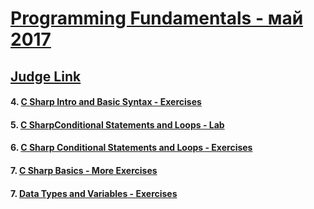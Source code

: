 # <a href="https://softuni.bg/trainings/1619/programming-fundamentals-may-2017">Programming Fundamentals - май 2017</a>

## <a href="https://judge.softuni.bg/Contests#!/List/ByCategory/32/Progr-Fundamentals-Exercises">Judge Link</a>

 #### 4. <a href="https://github.com/i-den/SoftwareUniversity/tree/master/02)%20Programming%20Fundamentals/04)%20C%20Sharp%20Intro%20and%20Basic%20Syntax%20-%20Exercises">C Sharp Intro and Basic Syntax - Exercises</a>

 #### 5. <a href="https://github.com/i-den/SoftwareUniversity/tree/master/02)%20Programming%20Fundamentals/05)%20C%20SharpConditional%20Statements%20and%20Loops%20-%20Lab">C SharpConditional Statements and Loops - Lab</a>

 #### 6. <a href="https://github.com/i-den/SoftwareUniversity/tree/master/02)%20Programming%20Fundamentals/06)%20C%20Sharp%20Conditional%20Statements%20and%20Loops%20-%20Exercises">C Sharp Conditional Statements and Loops - Exercises	</a>
 
 #### 7. <a href="https://github.com/i-den/SoftwareUniversity/tree/master/02)%20Programming%20Fundamentals/07)%20C%20Sharp%20Basics%20-%20More%20Exercises">C Sharp Basics - More Exercises</a>

 #### 7. <a href="https://github.com/i-den/SoftwareUniversity/tree/master/02)%20Programming%20Fundamentals/11)%20Data%20Types%20and%20Variables%20-%20Exercises">Data Types and Variables - Exercises</a>
